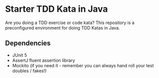 # Starter TDD Kata in Java

Are you doing a TDD exercise or code kata? This repository is a preconfigured environment for doing TDD Katas in Java.

## Dependencies 
- JUnit 5
- AssertJ fluent assertion library
- Mockito (if you need it - remember you can always hand roll your test doubles / fakes!)
